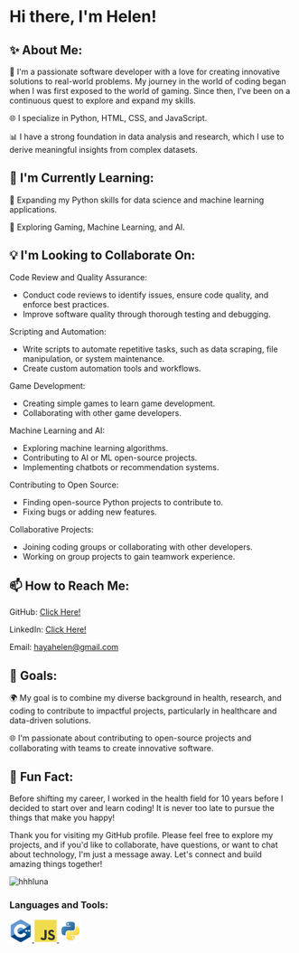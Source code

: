 <h1>Hi there, I'm Helen! <br/>

<h2>✨ About Me: </h2>
 
 🌻 I'm a passionate software developer with a love for creating innovative solutions to real-world problems. My journey in the world of coding began when I was first exposed to the world of gaming. Since then, I've been on a continuous quest to explore and expand my skills.


🌐 I specialize in Python, HTML, CSS, and JavaScript.

📊 I have a strong foundation in data analysis and research, which I use to derive meaningful insights from complex datasets.




<h2> 🌱 I'm Currently Learning: </h2>
  🐍 Expanding my Python skills for data science and machine learning applications.
  
  🧰 Exploring Gaming, Machine Learning, and AI.


<h2>💡 I'm Looking to Collaborate On: </h2>

  Code Review and Quality Assurance:
   - Conduct code reviews to identify issues, ensure code quality, and enforce best practices.
   - Improve software quality through thorough testing and debugging.

  
  Scripting and Automation:
   -  Write scripts to automate repetitive tasks, such as data scraping, file manipulation, or system maintenance.
   -  Create custom automation tools and workflows.
  

  Game Development: 
   - Creating simple games to learn game development.
   - Collaborating with other game developers.
     

  Machine Learning and AI:
   - Exploring machine learning algorithms.
   - Contributing to AI or ML open-source projects.
   - Implementing chatbots or recommendation systems.


  Contributing to Open Source:
   - Finding open-source Python projects to contribute to.
   - Fixing bugs or adding new features.


  Collaborative Projects:
   - Joining coding groups or collaborating with other developers.
   - Working on group projects to gain teamwork experience.


<h2> 📫 How to Reach Me: </h2>

  
  GitHub: [ Click Here!](https://github.com/hhhluna)
 
  LinkedIn: [ Click Here!](www.linkedin.com/in/haya-helen-hani-1179a899)
 
  Email:  hayahelen@gmail.com



<h2> 🎯 Goals: </h2>
 
  🌍 My goal is to combine my diverse background in health, research, and coding to contribute to impactful projects, particularly in healthcare and data-driven solutions.
  
  🌐 I'm passionate about contributing to open-source projects and collaborating with teams to create innovative software.


<h2> 🌻 Fun Fact: </h2>

  Before shifting my career, I worked in the health field for 10 years before I decided to start over and learn coding! It is never too late to pursue the things that make you happy!

  Thank you for visiting my GitHub profile. Please feel free to explore my projects, and if you'd like to collaborate, have questions, or want to chat about technology, I'm just a message away. Let's connect and build amazing things together!
  

<p align="left"> <img src="https://komarev.com/ghpvc/?username=hhhluna&label=Profile%20views&color=0e75b6&style=flat" alt="hhhluna" /> </p>



<h3 align="left">Languages and Tools:</h3>
<p align="left"> <a href="https://www.w3schools.com/cpp/" target="_blank" rel="noreferrer"> <img src="https://raw.githubusercontent.com/devicons/devicon/master/icons/cplusplus/cplusplus-original.svg" alt="cplusplus" width="40" height="40"/> </a> <a href="https://developer.mozilla.org/en-US/docs/Web/JavaScript" target="_blank" rel="noreferrer"> <img src="https://raw.githubusercontent.com/devicons/devicon/master/icons/javascript/javascript-original.svg" alt="javascript" width="40" height="40"/> </a> <a href="https://www.python.org" target="_blank" rel="noreferrer"> <img src="https://raw.githubusercontent.com/devicons/devicon/master/icons/python/python-original.svg" alt="python" width="40" height="40"/> </a> </p>



